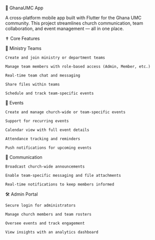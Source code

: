 📱 GhanaUMC App

A cross-platform mobile app built with Flutter for the Ghana UMC community. This project streamlines church communication, team collaboration, and event management — all in one place.

✝️ Core Features

🔹 Ministry Teams

    Create and join ministry or department teams

    Manage team members with role-based access (Admin, Member, etc.)

    Real-time team chat and messaging

    Share files within teams

    Schedule and track team-specific events

📆 Events

    Create and manage church-wide or team-specific events

    Support for recurring events

    Calendar view with full event details

    Attendance tracking and reminders

    Push notifications for upcoming events

💬 Communication

    Broadcast church-wide announcements

    Enable team-specific messaging and file attachments

    Real-time notifications to keep members informed

🛠️ Admin Portal

    Secure login for administrators

    Manage church members and team rosters

    Oversee events and track engagement

    View insights with an analytics dashboard
